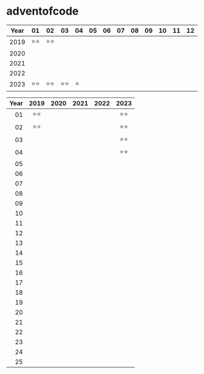 ﻿# adventofcode

| Year | 01 | 02 | 03 | 04 | 05 | 06 | 07 | 08 | 09 | 10 | 11 | 12 | 13 | 14 | 15 | 16 | 17 | 18 | 19 | 20 | 21 | 22 | 23 | 24 | 25 |
|------|----|----|----|----|----|----|----|----|----|----|----|----|----|----|----|----|----|----|----|----|----|----|----|----|----|
| 2019 | ⭐⭐ | ⭐⭐ |    |    |    |    |    |    |    |    |    |    |    |    |    |    |    |    |    |    |    |    |    |    |    |
| 2020 |    |    |    |    |    |    |    |    |    |    |    |    |    |    |    |    |    |    |    |    |    |    |    |    |    |
| 2021 |    |    |    |    |    |    |    |    |    |    |    |    |    |    |    |    |    |    |    |    |    |    |    |    |    |
| 2022 |    |    |    |    |    |    |    |    |    |    |    |    |    |    |    |    |    |    |    |    |    |    |    |    |    |
| 2023 | ⭐⭐ | ⭐⭐ | ⭐⭐ | ⭐  |    |    |    |    |    |    |    |    |    |    |    |    |    |    |    |    |    |    |    |    |    |

| Year | 2019 | 2020 | 2021 | 2022 | 2023 |
|-----:|:----:|:----:|:----:|:----:|:----:|
|   01 | ⭐⭐|      |      |      | ⭐⭐|
|   02 | ⭐⭐|      |      |      | ⭐⭐|
|   03 |      |      |      |      | ⭐⭐|
|   04 |      |      |      |      | ⭐⭐|
|   05 |      |      |      |      |      |
|   06 |      |      |      |      |      |
|   07 |      |      |      |      |      |
|   08 |      |      |      |      |      |
|   09 |      |      |      |      |      |
|   10 |      |      |      |      |      |
|   11 |      |      |      |      |      |
|   12 |      |      |      |      |      |
|   13 |      |      |      |      |      |
|   14 |      |      |      |      |      |
|   15 |      |      |      |      |      |
|   16 |      |      |      |      |      |
|   17 |      |      |      |      |      |
|   18 |      |      |      |      |      |
|   19 |      |      |      |      |      |
|   20 |      |      |      |      |      |
|   21 |      |      |      |      |      |
|   22 |      |      |      |      |      |
|   23 |      |      |      |      |      |
|   24 |      |      |      |      |      |
|   25 |      |      |      |      |      |
